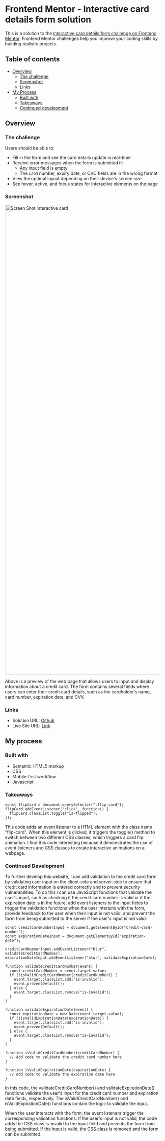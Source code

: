 # Frontend Mentor - Interactive card details form solution

This is a solution to the [Interactive card details form challenge on Frontend Mentor](https://www.frontendmentor.io/challenges/interactive-card-details-form-XpS8cKZDWw). Frontend Mentor challenges help you improve your coding skills by building realistic projects. 

## Table of contents

- [Overview](#overview)
  - [The challenge](#the-challenge)
  - [Screenshot](#screenshot)
  - [Links](#links)
- [My Process](#my-process)
  - [Built with](#built-with)
  - [Takeaways](#Takeaways)
  - [Continued development](#continued-development)

## Overview

### The challenge

Users should be able to:

- Fill in the form and see the card details update in real-time
- Receive error messages when the form is submitted if:
  - Any input field is empty
  - The card number, expiry date, or CVC fields are in the wrong format
- View the optimal layout depending on their device's screen size
- See hover, active, and focus states for interactive elements on the page

### Screenshot

<img width="1522" alt="Screen Shot interactive card" src="https://user-images.githubusercontent.com/42332056/232140973-127ab0b9-a178-4fb2-bcb8-a64538206c7d.png">

Above is a preview of the web page that allows users to input and display information about a credit card. The form contains several fields where users can enter their credit card details, such as the cardholder's name, card number, expiration date, and CVV.

### Links

- Solution URL: [Github](https://github.com/miabreu/Interactive-Card-Detail-Form)
- Live Site URL: [Link](https://stellar-pavlova-91e74d.netlify.app)

## My process

### Built with

- Semantic HTML5 markup
- CSS 
- Mobile-first workflow
- Javascript


### Takeaways


```
const flipCard = document.querySelector(".flip-card");
flipCard.addEventListener("click", function() {
  flipCard.classList.toggle("is-flipped");
});
```
This code adds an event listener to a HTML element with the class name "flip-card". When this element is clicked, it triggers the toggle() method to switch between two different CSS classes, which triggers a card flip animation. I find this code interesting because it demonstrates the use of event listeners and CSS classes to create interactive animations on a webpage.

### Continued Development

To further develop this website, I can add validation to the credit card form by validating user input on the client-side and server-side to ensure that credit card information is entered correctly and to prevent security vulnerabilities. To do this I can use JavaScript functions that validate the user's input, such as checking if the credit card number is valid or if the expiration date is in the future, add event listeners to the input fields to trigger the validation functions when the user interacts with the form, provide feedback to the user when their input is not valid, and prevent the form from being submitted to the server if the user's input is not valid:

```
const creditCardNumberInput = document.getElementById("credit-card-number");
const expirationDateInput = document.getElementById("expiration-date");

creditCardNumberInput.addEventListener("blur", validateCreditCardNumber);
expirationDateInput.addEventListener("blur", validateExpirationDate);

function validateCreditCardNumber(event) {
  const creditCardNumber = event.target.value;
  if (!isValidCreditCardNumber(creditCardNumber)) {
    event.target.classList.add("is-invalid");
    event.preventDefault();
  } else {
    event.target.classList.remove("is-invalid");
  }
}

function validateExpirationDate(event) {
  const expirationDate = new Date(event.target.value);
  if (!isValidExpirationDate(expirationDate)) {
    event.target.classList.add("is-invalid");
    event.preventDefault();
  } else {
    event.target.classList.remove("is-invalid");
  }
}

function isValidCreditCardNumber(creditCardNumber) {
  // Add code to validate the credit card number here
}

function isValidExpirationDate(expirationDate) {
  // Add code to validate the expiration date here
}
```
In this code, the validateCreditCardNumber() and validateExpirationDate() functions validate the user's input for the credit card number and expiration date fields, respectively. The isValidCreditCardNumber() and isValidExpirationDate() functions contain the logic to validate the input.

When the user interacts with the form, the event listeners trigger the corresponding validation functions. If the user's input is not valid, the code adds the CSS class is-invalid to the input field and prevents the form from being submitted. If the input is valid, the CSS class is removed and the form can be submitted.
